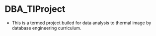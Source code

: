 # DBA_TIProject
- This is a termed project builed for data analysis to thermal image by database engineering curriculum.
